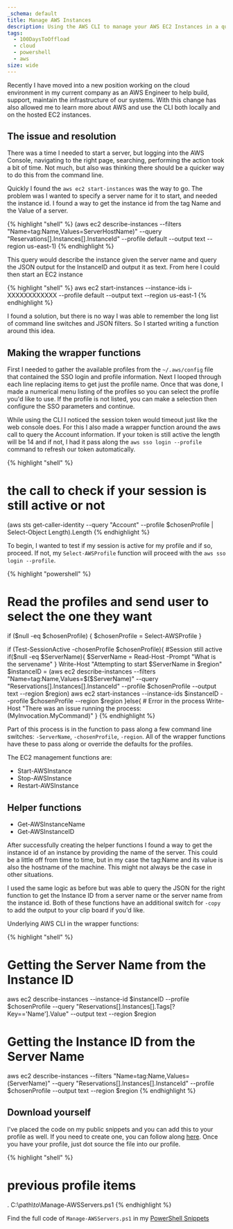 ```yaml
---
_schema: default
title: Manage AWS Instances
description: Using the AWS CLI to manage your AWS EC2 Instances in a quick and easy way
tags:
  - 100DaysToOffload
  - cloud
  - powershell
  - aws
size: wide
---
```


Recently I have moved into a new position working on the cloud environment in my current company as an AWS Engineer to help build, support, maintain the infrastructure of our systems. With this change has also allowed me to learn more about AWS and use the CLI both locally and on the hosted EC2 instances.

## The issue and resolution

There was a time I needed to start a server, but logging into the AWS Console, navigating to the right page, searching, performing the action took a bit of time. Not much, but also was thinking there should be a quicker way to do this from the command line.

Quickly I found the `aws ec2 start-instances` was the way to go. The problem was I wanted to specify a server name for it to start, and needed the instance id. I found a way to get the instance id from the tag Name and the Value of a server.

{% highlight "shell" %}
(aws ec2 describe-instances --filters "Name=tag:Name,Values=ServerHostName)" --query "Reservations[].Instances[].InstanceId" --profile default --output text --region us-east-1)
{% endhighlight %}

This query would describe the instance given the server name and query the JSON output for the InstanceID and output it as text. From here I could then start an EC2 instance

{% highlight "shell" %}
aws ec2 start-instances --instance-ids i-XXXXXXXXXXXX --profile default --output text --region us-east-1
{% endhighlight %}

I found a solution, but there is no way I was able to remember the long list of command line switches and JSON filters. So I started writing a function around this idea.

## Making the wrapper functions

First I needed to gather the available profiles from the `~/.aws/config` file that contained the SSO login and profile information. Next I looped through each line replacing items to get just the profile name. Once that was done, I made a numerical menu listing of the profiles so you can select the profile you'd like to use. If the profile is not listed, you can make a selection then configure the SSO parameters and continue.

While using the CLI I noticed the session token would timeout just like the web console does. For this I also made a wrapper function around the aws call to query the Account information. If your token is still active the length will be 14 and if not, I had it pass along the `aws sso login --profile` command to refresh our token automatically.

{% highlight "shell" %}
# the call to check if your session is still active or not
(aws sts get-caller-identity --query "Account" --profile $chosenProfile | Select-Object Length).Length
{% endhighlight %}

To begin, I wanted to test if my session is active for my profile and if so, proceed. If not, my `Select-AWSProfile` function will proceed with the `aws sso login --profile`.

{% highlight "powershell" %}
# Read the profiles and send user to select the one they want
if ($null -eq $chosenProfile) {
    $chosenProfile = Select-AWSProfile
}

if (Test-SessionActive -chosenProfile $chosenProfile){
    #Session still active
    if($null -eq $ServerName){
        $ServerName = Read-Host -Prompt "What is the servename"
    }
    Write-Host "Attempting to start $ServerName in $region"
    $instanceID = (aws ec2 describe-instances --filters "Name=tag:Name,Values=$($ServerName)" --query "Reservations[].Instances[].InstanceId" --profile $chosenProfile --output text --region $region)
    aws ec2 start-instances --instance-ids $instanceID --profile $chosenProfile --region $region
}else{
    # Error in the process
    Write-Host "There was an issue running the process: $($MyInvocation.MyCommand)"
}
{% endhighlight %}

Part of this process is in the function to pass along a few command line switches: `-ServerName`, `-chosenProfile`, `-region`. All of the wrapper functions have these to pass along or override the defaults for the profiles.

The EC2 management functions are:

- Start-AWSInstance
- Stop-AWSInstance
- Restart-AWSInstance

## Helper functions

- Get-AWSInstanceName
- Get-AWSInstanceID

After successfully creating the helper functions I found a way to get the instance id of an instance by providing the name of the server. This could be a little off from time to time, but in my case the tag:Name and its value is also the hostname of the machine. This might not always be the case in other situations.

I used the same logic as before but was able to query the JSON for the right function to get the Instance ID from a server name or the server name from the instance id. Both of these functions have an additional switch for `-copy` to add the output to your clip board if you'd like.

Underlying AWS CLI in the wrapper functions:

{% highlight "shell" %}
# Getting the Server Name from the Instance ID
aws ec2 describe-instances --instance-id $instanceID --profile $chosenProfile --query "Reservations[].Instances[].Tags[?Key=='Name'].Value" --output text --region $region

# Getting the Instance ID from the Server Name
aws ec2 describe-instances --filters "Name=tag:Name,Values=$($ServerName)" --query "Reservations[].Instances[].InstanceId" --profile $chosenProfile --output text --region $region
{% endhighlight %}

## Download yourself

I've placed the code on my public snippets and you can add this to your profile as well. If you need to create one, you can follow along [here](https://claytonerrington.com/blog/create-powershell-profile/). Once you have your profile, just dot source the file into our profile.

{% highlight "shell" %}
# previous profile items
. C:\path\to\Manage-AWSServers.ps1
{% endhighlight %}

Find the full code of `Manage-AWSServers.ps1` in my [PowerShell Snippets](https://codeberg.org/cjerrington/snippets/src/branch/main/AWS/Manage-AWSServer.ps1)